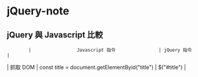 # jQuery-note

## jQuery 與 Javascript 比較

            |                 Javascript 指令                | jQuery 指令 |

 | 抓取 DOM | const title = document.getElementByid("title") | $("#title") |


